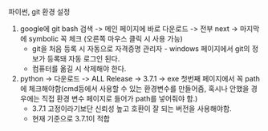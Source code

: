 파이썬, git 환경 설정

1. google에 git bash 검색 -> 메인 페이지에 바로 다운로드 -> 전부 next -> 마지막에 symbolic 꼭 체크 (오른쪽 마우스 클릭 시 사용 가능)
   - git을 처음 등록 시 자동으로 자격증명 관리자 - windows 페이지에서 git의 정보가 등록돼 자동 로그인 된다.
   - 컴퓨터를 옮길 시 삭제해야 한다.
2. python -> 다운로드 -> ALL Release -> 3.7.1 -> exe 첫번째 페이지에서 꼭 path에 체크해야함(cmd등에서 사용할 수 있는 환경변수를 만들어줌, 혹시나 안했을 경우에는 직접 환경 변수 페이지로 들어가 path를 넣어줘야 함.)
   - 3.7.1 고정이라기보단 신뢰성 높고 호환이 잘 되는 버전을 사용해야함.
   - 현재 기준으로 3.7.1이 적합
